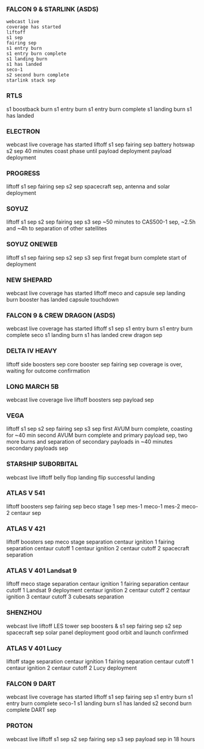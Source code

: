 ### FALCON 9 & STARLINK (ASDS)
```
webcast live
coverage has started
liftoff
s1 sep
fairing sep
s1 entry burn
s1 entry burn complete
s1 landing burn
s1 has landed
seco-1
s2 second burn complete
starlink stack sep
```

### RTLS

s1 boostback burn
s1 entry burn
s1 entry burn complete
s1 landing burn
s1 has landed

### ELECTRON
webcast live
coverage has started
liftoff
s1 sep
fairing sep
battery hotswap
s2 sep
40 minutes coast phase until payload deployment
payload deployment

### PROGRESS
liftoff
s1 sep
fairing sep
s2 sep
spacecraft sep, antenna and solar deployment

### SOYUZ
liftoff
s1 sep
s2 sep
fairing sep
s3 sep
~50 minutes to CAS500-1 sep, ~2.5h and ~4h to separation of other satellites

### SOYUZ ONEWEB
liftoff
s1 sep
fairing sep
s2 sep
s3 sep
first fregat burn complete
start of deployment

### NEW SHEPARD
webcast live
coverage has started
liftoff
meco and capsule sep
landing burn
booster has landed
capsule touchdown


### FALCON 9 & CREW DRAGON (ASDS)
webcast live
coverage has started
liftoff
s1 sep
s1 entry burn
s1 entry burn complete
seco
s1 landing burn
s1 has landed
crew dragon sep

### DELTA IV HEAVY
liftoff
side boosters sep
core booster sep
fairing sep
coverage is over, waiting for outcome confirmation

### LONG MARCH 5B
webcast live
coverage live
liftoff
boosters sep
payload sep

### VEGA
liftoff
s1 sep
s2 sep
fairing sep
s3 sep
first AVUM burn complete, coasting for ~40 min
second AVUM burn complete and primary payload sep, two more burns and separation of secondary payloads in ~40 minutes
secondary payloads sep

### STARSHIP SUBORBITAL
webcast live
liftoff
belly flop
landing flip
successful landing

### ATLAS V 541
liftoff
boosters sep
fairing sep
beco
stage 1 sep
mes-1
meco-1
mes-2
meco-2
centaur sep

### ATLAS V 421
liftoff
boosters sep
meco
stage separation
centaur ignition 1
fairing separation
centaur cutoff 1
centaur ignition 2
centaur cutoff 2
spacecraft separation

### ATLAS V 401 Landsat 9
liftoff
meco
stage separation
centaur ignition 1
fairing separation
centaur cutoff 1
Landsat 9 deployment
centaur ignition 2
centaur cutoff 2
centaur ignition 3
centaur cutoff 3
cubesats separation

### SHENZHOU
webcast live
liftoff
LES tower sep
boosters & s1 sep
fairing sep
s2 sep
spacecraft sep
solar panel deployment
good orbit and launch confirmed

### ATLAS V 401 Lucy
liftoff
stage separation
centaur ignition 1
fairing separation
centaur cutoff 1
centaur ignition 2
centaur cutoff 2
Lucy deployment

### FALCON 9 DART
webcast live
coverage has started
liftoff
s1 sep
fairing sep
s1 entry burn
s1 entry burn complete
seco-1
s1 landing burn
s1 has landed
s2 second burn complete
DART sep

### PROTON
webcast live
liftoff
s1 sep
s2 sep
fairing sep
s3 sep
payload sep in 18 hours

